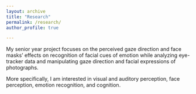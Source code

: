 ```yaml
---
layout: archive
title: "Research"
permalink: /research/
author_profile: true

---
```


My senior year project focuses on the perceived gaze direction and face masks’ effects on recognition of facial cues of emotion while analyzing eye-tracker data and manipulating gaze direction and facial expressions of photographs. 



More specifically, I am interested in visual and auditory perception, face perception, emotion recognition, and cognition. 

